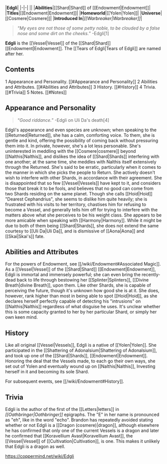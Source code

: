 |**Edgli**|
|-|-|
||
|**Abilities**|[[Shard\|Shard]] of [[Endowment\|Endowment]]|
|**Titles**|[[Endowment\|Endowment]]|
|**Homeworld**|[[Yolen\|Yolen]]|
|**Universe**|[[Cosmere\|Cosmere]]|
|**Introduced In**|*[[Warbreaker\|Warbreaker]]*|

>“*My eyes are not those of some petty noble, to be clouded by a false nose and some dirt on the cheeks.*”
\-Edgli[1]


**Edgli** is the [[Vessel\|Vessel]] of the [[Shard\|Shard]] [[Endowment\|Endowment]]. The [[Tears of Edgli\|Tears of Edgli]] are named after her.

## Contents

1 Appearance and Personality. [[#Appearance and Personality]] 
2 Abilities and Attributes. [[#Abilities and Attributes]] 
3 History. [[#History]] 
4 Trivia. [[#Trivia]] 
5 Notes. [[#Notes]] 


## Appearance and Personality
>“*Good riddance.*”
\-Edgli on Uli Da's death[4]


Edgli's appearance and even species are unknown; when speaking to the [[Returned\|Returned]], she has a calm, comforting voice. To them, she is gentle and kind, offering the possibility of coming back without pressuring them into it. In private, however, she's a lot less personable. She's uninterested in meddling with the [[Cosmere\|cosmere]] beyond [[Nalthis\|Nalthis]], and dislikes the idea of [[Shard\|Shards]] interfering with one another; at the same time, she meddles with Nalthis itself extensively through the Returned. She's said to be erratic, particularly when it comes to the manner in which she picks the people to Return.
She actively doesn't wish to interfere with other Shards, in accordance with their agreement. She is disappointed that so few [[Vessel\|Vessels]] have kept to it, and considers those that break it to be fools, and believes that no good can come from two Shards residing on the same planet.
Though she calls [[Hoid\|Hoid]] "Dearest Cephandrius", she seems to dislike him quite heavily; she is frustrated with his visits to her territory, chastises him for refusing to become a Vessel, and generally tells him off for trying to interfere with the matters above what she perceives to be his weight class. She appears to be more amicable when speaking with [[Harmony\|Harmony]]. While it might be due to both of them being [[Shard\|Shards]], she does not extend the same courtesy to [[Uli Da\|Uli Da]], and is dismissive of [[Aona\|Aona]] and [[Skai\|Skai's]] fate.

## Abilities and Attributes
For the powers of Endowment, see [[/wiki/Endowment#Associated Magic]].
As a [[Vessel\|Vessel]] of the [[Shard\|Shard]] [[Endowment\|Endowment]], Edgli is immortal and immensely powerful; she can even bring the recently-dead back to life through bestowing her [[Splinter\|Splinters]], [[Divine Breath\|divine Breath]], upon them. Like other Shards, she is capable of perceiving the future, though it's unknown how good she is at it. She does, however, rank higher than most in being able to spot [[Hoid\|Hoid]], as she declares herself perfectly capable of detecting his "intrusions" on [[Nalthis\|Nalthis]] regardless of what disguise he uses. It's unclear whether this is some capacity granted to her by her particular Shard, or simply her own keen mind.

## History
Like all original [[Vessel\|Vessels]], Edgli is a native of [[Yolen\|Yolen]]. She participated in the [[Shattering of Adonalsium\|Shattering of Adonalsium]], and took up one of the [[Shard\|Shards]], [[Endowment\|Endowment]]. Honoring the deal that the Vessels made, to each go their own ways, she set out of Yolen and eventually wound up on [[Nalthis\|Nalthis]], Investing herself in it and becoming its sole Shard.

For subsequent events, see [[/wiki/Endowment#History]].
## Trivia
Edgli is the author of the first of the [[Letters\|letters]] in *[[Oathbringer\|Oathbringer]]* epigraphs.
The "E" in her name is pronounced as "eh", like in the word "echo".
Brandon has repeatedly avoided stating whether or not Edgli is a [[Dragon (cosmere)\|dragon]], although elsewhere he has confirmed that only one of the current Vessels is a dragon and later he confirmed that [[Koravellium Avast\|Koravellium Avast]], the [[Vessel\|Vessel]] of [[Cultivation\|Cultivation]], is one. This makes it unlikely that Edgli is a dragon as well.


https://coppermind.net/wiki/Edgli